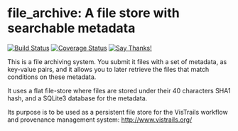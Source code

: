 # file_archive: A file store with searchable metadata

[![Build Status](https://travis-ci.org/remram44/file_archive.png?branch=master)](https://travis-ci.org/remram44/file_archive)
[![Coverage Status](https://img.shields.io/coveralls/github/remram44/file_archive.svg)](https://coveralls.io/r/remram44/file_archive?branch=master)
[![Say Thanks!](https://img.shields.io/badge/Say%20Thanks-!-1EAEDB.svg)](https://saythanks.io/to/remram44)

This is a file archiving system. You submit it files with a set of metadata, as
key-value pairs, and it allows you to later retrieve the files that match
conditions on these metadata.

It uses a flat file-store where files are stored under their 40 characters SHA1
hash, and a SQLite3 database for the metadata.

Its purpose is to be used as a persistent file store for the VisTrails workflow
and provenance management system: http://www.vistrails.org/
